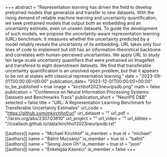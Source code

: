 +++
abstract = "Representation learning has driven the field to develop pretrained models that generalize and transfer to new datasets. With the rising demand of reliable machine learning and uncertainty quantification, we seek pretrained models that output both an embedding and an uncertainty estimate, even on unseen datasets. To guide the development of such models, we propose the uncertainty-aware representation learning (URL) benchmark. It measures whether the uncertainty predicted by a model reliably reveals the uncertainty of its embedding. URL takes only four lines of code to implement but still has an information-theoretical backbone and correlates with human-perceived uncertainties. We apply URL to study ten large-scale uncertainty quantifiers that were pretrained on ImageNet and transfered to eight downstream datasets. We find that transferable uncertainty quantification is an unsolved open problem, but that it appears to be not at stakes with classical representation learning."
date = "2023-09-01T00:00:00+00:00"
publication_date= "2023-12-01T00:00:00+00:00"
to_be_published = true
image = "kirchhof2023neuripsdb.png"
math = false
publication = "Conference on Neural Information Processing Systems: Datasets and Benchmarks Track"
publication_short = "NeurIPS D&B"
selected = false
title = "URL: A Representation Learning Benchmark for Transferable Uncertainty Estimates"
url_code = "https://github.com/mkirchhof/url"
url_dataset = ""
url_pdf = "//arxiv.org/abs/2307.03810"
url_project = ""
url_video = ""
url_bibtex = "//coallaoh.github.io/data/kirchhof2023neuripsdb.txt"

[[authors]]
    name = "Michael Kirchhof"
    is_member = true
    id = "michael"
[[authors]]
    name = "Bálint Mucsányi"
    is_member = true
    id = "balint"
[[authors]]
    name = "Seong Joon Oh"
    is_member = true
    id = "joon"
[[authors]]
    name = "Enkelejda Kasneci"
    is_member = false
+++

